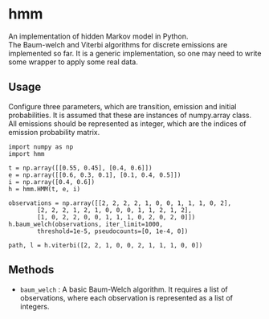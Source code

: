 hmm
=====================
An implementation of hidden Markov model in Python.  
The Baum-welch and Viterbi algorithms for discrete emissions
are implemented so far.
It is a generic implementation, so one may need to write
some wrapper to apply some real data.

Usage
-----
Configure three parameters, which are transition, emission and initial
probabilities. It is assumed that these are instances of numpy.array 
class. All emissions should be represented as integer, which are the indices
of emission probability matrix.

    import numpy as np
    import hmm

    t = np.array([[0.55, 0.45], [0.4, 0.6]])
    e = np.array([[0.6, 0.3, 0.1], [0.1, 0.4, 0.5]])
    i = np.array([0.4, 0.6])
    h = hmm.HMM(t, e, i)

    observations = np.array([[2, 2, 2, 2, 1, 0, 0, 1, 1, 1, 0, 2],
            [2, 2, 2, 1, 2, 1, 0, 0, 0, 1, 1, 2, 1, 2],
            [1, 0, 2, 2, 0, 0, 1, 1, 1, 0, 2, 0, 2, 0]])
    h.baum_welch(observations, iter_limit=1000, 
            threshold=1e-5, pseudocounts=[0, 1e-4, 0])

    path, l = h.viterbi([2, 2, 1, 0, 0, 2, 1, 1, 1, 0, 0])

Methods
-------
+ `baum_welch` :
A basic Baum-Welch algorithm. It requires a list of observations, where 
each observation is represented as a list of integers.
